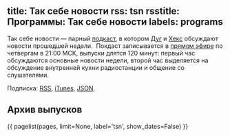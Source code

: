 title: Так себе новости
rss: tsn
rsstitle: Программы: Так себе новости
labels: programs
---
Так себе новости — парный [подкаст][podcast], в котором [Дуг][1] и [Хекс][2]
обсуждают новости прошедшей недели.  Покдаст записывается в [прямом эфире][live]
по четвергам в 21:00 МСК, выпуски длятся 120 минут: первый час обсуждаются
основные новости недели, второй час выделяется на обсуждение внутренней кухни
радиостанции и общение со слушателями.

Подписка: [RSS][], [iTunes][], [JSON][].

[1]: /guests/dugwin/
[2]: /guests/umonkey/
[live]: /live/
[podcast]: /podcast/
[RSS]: http://www.tmradio.net/programs/tsn/index.xml
[iTunes]: itpc://www.tmradio.net/programs/tsn/index.xml
[JSON]: http://www.tmradio.net/programs/tsn/index.json


## Архив выпусков

{{ pagelist(pages, limit=None, label='tsn', show_dates=False) }}
